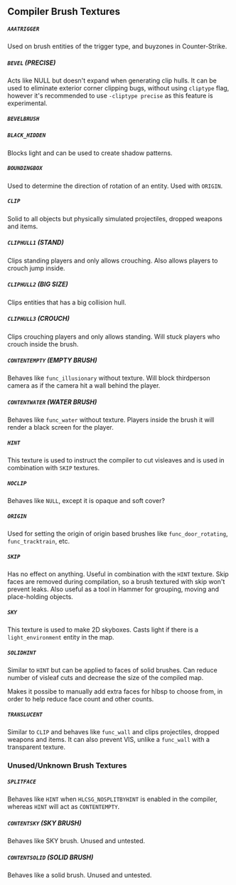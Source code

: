 ## Compiler Brush Textures

##### `AAATRIGGER`
  Used on brush entities of the trigger type, and buyzones in Counter-Strike.

##### `BEVEL` (PRECISE)
  Acts like NULL but doesn't expand when generating clip hulls. It can be used
  to eliminate exterior corner clipping bugs, without using
  `cliptype` flag, however it's recommended to use `-cliptype precise` as this
  feature is experimental.

##### `BEVELBRUSH`


##### `BLACK_HIDDEN`
  Blocks light and can be used to create shadow patterns.

##### `BOUNDINGBOX`
  Used to determine the direction of rotation of an entity. Used with `ORIGIN`.

##### `CLIP`
  Solid to all objects but physically simulated projectiles, dropped
  weapons and items.

##### `CLIPHULL1` (STAND)
  Clips standing players and only allows crouching. Also allows players to
  crouch jump inside.

##### `CLIPHULL2` (BIG SIZE)
  Clips entities that has a big collision hull.

##### `CLIPHULL3` (CROUCH)
  Clips crouching players and only allows standing. Will stuck players who
  crouch inside the brush.

##### `CONTENTEMPTY` (EMPTY BRUSH)
  Behaves like `func_illusionary` without texture. Will block thirdperson
  camera as if the camera hit a wall behind the player.

##### `CONTENTWATER` (WATER BRUSH)
  Behaves like `func_water` without texture. Players inside the brush it will
  render a black screen for the player.

##### `HINT`
  This texture is used to instruct the compiler to cut visleaves and is used
  in combination with `SKIP` textures.

##### `NOCLIP`
  Behaves like `NULL`, except it is opaque and soft cover?

##### `ORIGIN`
  Used for setting the origin of origin based brushes like
  `func_door_rotating`, `func_tracktrain`, etc.

##### `SKIP`
  Has no effect on anything. Useful in combination with the `HINT` texture.
  Skip faces are removed during compilation, so a brush textured with skip won't prevent leaks. Also useful as a tool in Hammer for grouping, moving and
  place-holding objects.

##### `SKY`
  This texture is used to make 2D skyboxes. Casts light if there is a
  `light_environment` entity in the map.

##### `SOLIDHINT`
  Similar to `HINT` but can be applied to faces of solid brushes. Can reduce
  number of visleaf cuts and decrease the size of the compiled map.

  Makes it possibe to manually add extra faces for hlbsp to choose from, in order to help reduce face count and other counts.

##### `TRANSLUCENT`
  Similar to `CLIP` and behaves like `func_wall` and clips projectiles, dropped weapons and items. It can also prevent VIS, unlike a `func_wall`
  with a transparent texture.

### Unused/Unknown Brush Textures

##### `SPLITFACE`
  Behaves like  `HINT` when `HLCSG_NOSPLITBYHINT` is enabled in the compiler,
  whereas `HINT` will act as `CONTENTEMPTY`.

##### `CONTENTSKY` (SKY BRUSH)
  Behaves like SKY brush. Unused and untested.

##### `CONTENTSOLID` (SOLID BRUSH)
  Behaves like a solid brush. Unused and untested.
